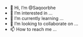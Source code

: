 - 👋 Hi, I’m @Saqoorbhe
- 👀 I’m interested in ...
- 🌱 I’m currently learning ...
- 💞️ I’m looking to collaborate on ...
- 📫 How to reach me ...

<!---
Saqoorbhe/Saqoorbhe is a ✨ special ✨ repository because its `README.md` (this file) appears on your GitHub profile.
You can click the Preview link to take a look at your changes.
--->

